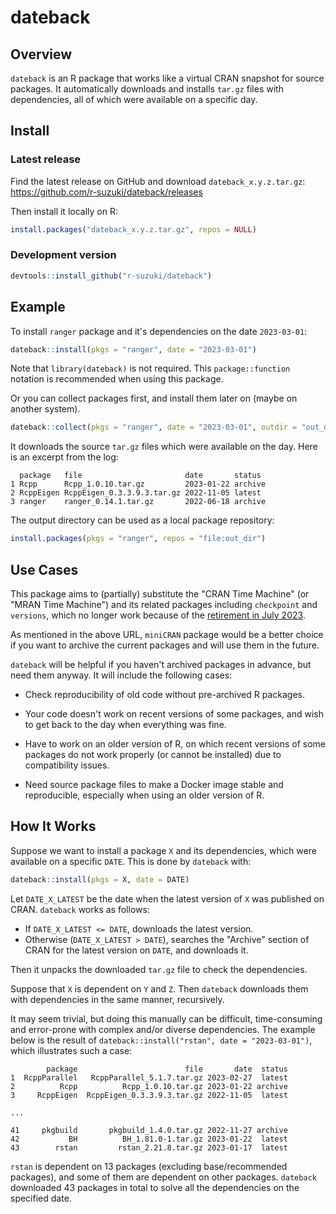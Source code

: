 # dateback

## Overview

`dateback` is an R package that works like a virtual CRAN snapshot for source packages.
It automatically downloads and installs `tar.gz` files with dependencies,
all of which were available on a specific day.

## Install

### Latest release

Find the latest release on GitHub and download `dateback_x.y.z.tar.gz`:
https://github.com/r-suzuki/dateback/releases

Then install it locally on R:

```r
install.packages("dateback_x.y.z.tar.gz", repos = NULL)
```

### Development version

```R
devtools::install_github("r-suzuki/dateback")
```

## Example
To install `ranger` package and it's dependencies on the date `2023-03-01`:

```R
dateback::install(pkgs = "ranger", date = "2023-03-01")
```

Note that `library(dateback)` is not required. This `package::function` notation is recommended when using this package.

Or you can collect packages first, and install them later on (maybe on another system).

```R
dateback::collect(pkgs = "ranger", date = "2023-03-01", outdir = "out_dir")
```

It downloads the source `tar.gz` files which were available on the day.
Here is an excerpt from the log:

```
  package   file                       date       status
1 Rcpp      Rcpp_1.0.10.tar.gz         2023-01-22 archive 
2 RcppEigen RcppEigen_0.3.3.9.3.tar.gz 2022-11-05 latest   
3 ranger    ranger_0.14.1.tar.gz       2022-06-18 archive
```

The output directory can be used as a local package repository:

```R
install.packages(pkgs = "ranger", repos = "file:out_dir")
```

## Use Cases
This package aims to (partially) substitute the "CRAN Time Machine"
(or "MRAN Time Machine") and its related packages including `checkpoint`
and `versions`, which no longer work because of the
[retirement in July 2023](https://blog.revolutionanalytics.com/2023/01/mran-time-machine-retired.html).

As mentioned in the above URL, `miniCRAN` package would be a better choice
if you want to archive the current packages and will use them in the future.

`dateback` will be helpful if you haven't archived packages in advance,
but need them anyway. It will include the following cases:

- Check reproducibility of old code without pre-archived R packages.

- Your code doesn't work on recent versions of some packages,
  and wish to get back to the day when everything was fine.

- Have to work on an older version of R, on which recent versions of some
  packages do not work properly (or cannot be installed) due to compatibility issues.

- Need source package files to make a Docker image stable and reproducible,
  especially when using an older version of R.

## How It Works
Suppose we want to install a package `X` and its dependencies, which were available on a specific `DATE`.
This is done by `dateback` with:

```R
dateback::install(pkgs = X, date = DATE)
```

Let `DATE_X_LATEST` be the date when the latest version of `X` was published on CRAN.
`dateback` works as follows:

- If `DATE_X_LATEST <= DATE`, downloads the latest version.
- Otherwise (`DATE_X_LATEST > DATE`), searches the "Archive" section of CRAN for the latest version on `DATE`, and downloads it.

Then it unpacks the downloaded `tar.gz` file to check the dependencies.

Suppose that `X` is dependent on `Y` and `Z`. Then `dateback` downloads them with dependencies in the same manner, recursively.

It may seem trivial, but doing this manually can be difficult, time-consuming and error-prone with complex and/or diverse dependencies. The example below is the result of
`dateback::install("rstan", date = "2023-03-01")`, which illustrates such a case:

```
        package                        file       date  status
1  RcppParallel   RcppParallel_5.1.7.tar.gz 2023-02-27  latest
2          Rcpp          Rcpp_1.0.10.tar.gz 2023-01-22 archive
3     RcppEigen  RcppEigen_0.3.3.9.3.tar.gz 2022-11-05  latest

...

41     pkgbuild       pkgbuild_1.4.0.tar.gz 2022-11-27 archive
42           BH          BH_1.81.0-1.tar.gz 2023-01-22  latest
43        rstan         rstan_2.21.8.tar.gz 2023-01-17  latest
```

`rstan` is dependent on 13 packages (excluding base/recommended packages), and some of them are dependent on other packages. `dateback` downloaded 43 packages in total to solve all the dependencies on the specified date.
